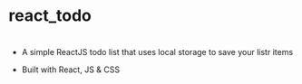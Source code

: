 # react_todo
#

- A simple ReactJS todo list that uses local storage to save your listr items

- Built with React, JS & CSS
